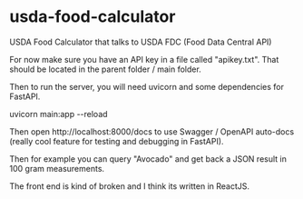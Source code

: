 # usda-food-calculator
USDA Food Calculator that talks to USDA FDC (Food Data Central API)

For now make sure you have an API key in a file called "apikey.txt". That should be located in the parent folder / main folder.

Then to run the server, you will need uvicorn and some dependencies for FastAPI.

uvicorn main:app --reload

Then open http://localhost:8000/docs to use Swagger / OpenAPI auto-docs (really cool feature for testing and debugging in FastAPI).

Then for example you can query "Avocado" and get back a JSON result in 100 gram measurements.

The front end is kind of broken and I think its written in ReactJS.


